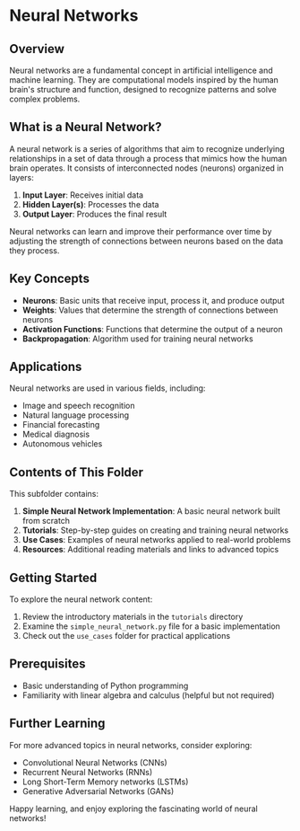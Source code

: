 # Neural Networks

## Overview

Neural networks are a fundamental concept in artificial intelligence and machine learning. They are computational models inspired by the human brain's structure and function, designed to recognize patterns and solve complex problems.

## What is a Neural Network?

A neural network is a series of algorithms that aim to recognize underlying relationships in a set of data through a process that mimics how the human brain operates. It consists of interconnected nodes (neurons) organized in layers:

1. **Input Layer**: Receives initial data
2. **Hidden Layer(s)**: Processes the data
3. **Output Layer**: Produces the final result

Neural networks can learn and improve their performance over time by adjusting the strength of connections between neurons based on the data they process.

## Key Concepts

- **Neurons**: Basic units that receive input, process it, and produce output
- **Weights**: Values that determine the strength of connections between neurons
- **Activation Functions**: Functions that determine the output of a neuron
- **Backpropagation**: Algorithm used for training neural networks

## Applications

Neural networks are used in various fields, including:

- Image and speech recognition
- Natural language processing
- Financial forecasting
- Medical diagnosis
- Autonomous vehicles

## Contents of This Folder

This subfolder contains:

1. **Simple Neural Network Implementation**: A basic neural network built from scratch
2. **Tutorials**: Step-by-step guides on creating and training neural networks
3. **Use Cases**: Examples of neural networks applied to real-world problems
4. **Resources**: Additional reading materials and links to advanced topics

## Getting Started

To explore the neural network content:

1. Review the introductory materials in the `tutorials` directory
2. Examine the `simple_neural_network.py` file for a basic implementation
3. Check out the `use_cases` folder for practical applications

## Prerequisites

- Basic understanding of Python programming
- Familiarity with linear algebra and calculus (helpful but not required)

## Further Learning

For more advanced topics in neural networks, consider exploring:

- Convolutional Neural Networks (CNNs)
- Recurrent Neural Networks (RNNs)
- Long Short-Term Memory networks (LSTMs)
- Generative Adversarial Networks (GANs)

Happy learning, and enjoy exploring the fascinating world of neural networks!
